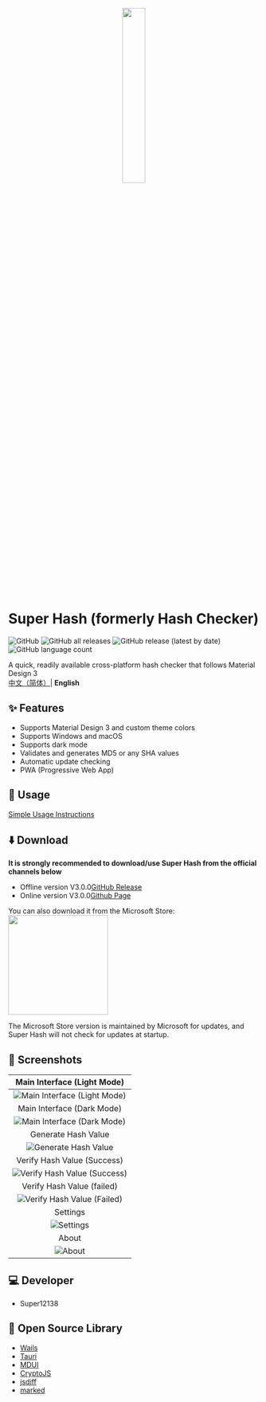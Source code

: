 <p align="center">
    <img src="https://cdn.jsdelivr.net/gh/Super12138/Hash-Checker@fd35e8a/build/appicon.svg" width="30%">
</p>

# Super Hash (formerly Hash Checker)
![GitHub](https://img.shields.io/github/license/Super12138/Hash-Checker?style=flat-square)
![GitHub all releases](https://img.shields.io/github/downloads/Super12138/Hash-Checker/total?style=flat-square)
![GitHub release (latest by date)](https://img.shields.io/github/v/release/Super12138/Hash-Checker?style=flat-square)
![GitHub language count](https://img.shields.io/github/languages/count/Super12138/Hash-Checker?style=flat-square)

A quick, readily available cross-platform hash checker that follows Material Design 3
<br>
[中文（简体）](README.md)| <strong>English</strong>

## ✨ Features
- Supports Material Design 3 and custom theme colors
- Supports Windows and macOS
- Supports dark mode
- Validates and generates MD5 or any SHA values
- Automatic update checking
- PWA (Progressive Web App)

## 📒 Usage
[Simple Usage Instructions](https://super12138.github.io/hschecker/use.html)

## ⬇️ Download
**It is strongly recommended to download/use Super Hash from the official channels below**
- Offline version V3.0.0[GitHub Release](https://github.com/Super12138/Hash-Checker/releases) 
- Online version V3.0.0[Github Page](https://super12138.github.io/Hash-Checker/)

You can also download it from the Microsoft Store:
<a href="https://apps.microsoft.com/detail/9nqq6z539qv2?referrer=appbadge&mode=direct">
	<img src="https://get.microsoft.com/images/en-us%20dark.svg" width="200"/>
</a>

The Microsoft Store version is maintained by Microsoft for updates, and Super Hash will not check for updates at startup.


## 📸 Screenshots
|Main Interface (Light Mode)|
|:----------------------------------------------------------:|
|![Main Interface (Light Mode)](https://s2.loli.net/2024/10/25/rF6tqainNAcDvIk.png)|
|Main Interface (Dark Mode)|
|![Main Interface (Dark Mode)](https://s2.loli.net/2024/10/25/uNl58FGETgfKUXm.png)|
|Generate Hash Value|
|![Generate Hash Value](https://s2.loli.net/2024/10/25/PGMvEINligBXVU7.png)|
|Verify Hash Value (Success)|
|![Verify Hash Value (Success)](https://s2.loli.net/2024/10/25/JuqDTbxnCzNdojp.png)|
|Verify Hash Value (failed)|
|![Verify Hash Value (Failed)](https://s2.loli.net/2024/10/25/wdT24e6V8XHBIvc.png)|
|Settings|
|![Settings](https://s2.loli.net/2024/10/25/vsPNTWAnEIakq1z.png)|
|About|
|![About](https://s2.loli.net/2024/10/25/aXfqTlFtBnevDrQ.png)|

## 💻 Developer
- Super12138

## 🚀 Open Source Library
- [Wails](https://github.com/wailsapp/wails)
- [Tauri](https://github.com/tauri-apps/tauri)
- [MDUI](https://github.com/zdhxiong/mdui)
- [CryptoJS](https://github.com/brix/crypto-js)
- [jsdiff](https://github.com/kpdecker/jsdiff)
- [marked](https://github.com/markedjs/marked)
